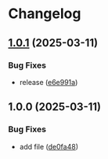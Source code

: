 # Changelog

## [1.0.1](https://github.com/KarinJS/karin-plugin-webui-network-monitor/compare/v1.0.0...v1.0.1) (2025-03-11)


### Bug Fixes

* release ([e6e991a](https://github.com/KarinJS/karin-plugin-webui-network-monitor/commit/e6e991a37fcf3865711f0b3eaaf89f1c1a4a2a79))

## 1.0.0 (2025-03-11)


### Bug Fixes

* add file ([de0fa48](https://github.com/KarinJS/karin-plugin-webui-network-monitor/commit/de0fa481ab9834cb429c6bf82a9fab378b65c733))
